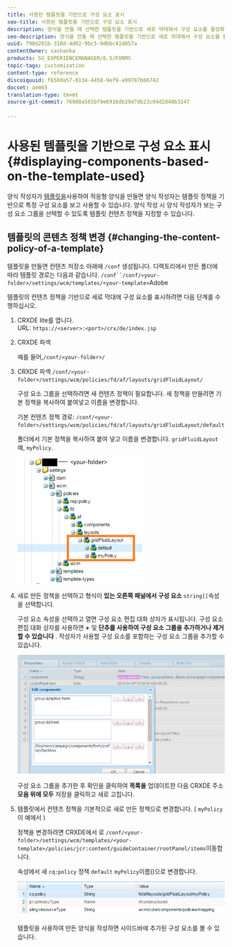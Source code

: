```yaml
---
title: 사용된 템플릿을 기반으로 구성 요소 표시
seo-title: 사용된 템플릿을 기반으로 구성 요소 표시
description: 양식을 만들 때 선택한 템플릿을 기반으로 세로 막대에서 구성 요소를 활성화하는 방법을 알아봅니다.
seo-description: 양식을 만들 때 선택한 템플릿을 기반으로 세로 막대에서 구성 요소를 활성화하는 방법을 알아봅니다.
uuid: 790d201b-318d-4d02-9bc5-9d6bc41d057a
contentOwner: sashanka
products: SG_EXPERIENCEMANAGER/6.5/FORMS
topic-tags: customization
content-type: reference
discoiquuid: f658da57-0134-4458-9ef9-a99787b66742
docset: aem65
translation-type: tm+mt
source-git-commit: 76908a565bf9e6916db39d7db23c04d2d40b3247

---
```



# 사용된 템플릿을 기반으로 구성 요소 표시{#displaying-components-based-on-the-template-used}

양식 작성자가 [템플릿을](../../forms/using/template-editor.md)사용하여 적응형 양식을 만들면 양식 작성자는 템플릿 정책을 기반으로 특정 구성 요소를 보고 사용할 수 있습니다. 양식 작성 시 양식 작성자가 보는 구성 요소 그룹을 선택할 수 있도록 템플릿 컨텐츠 정책을 지정할 수 있습니다.

## 템플릿의 콘텐츠 정책 변경 {#changing-the-content-policy-of-a-template}

템플릿을 만들면 컨텐츠 저장소 아래에 `/conf` 생성됩니다. 디렉토리에서 만든 폴더에 따라 템플릿 경로는 다음과 같습니다. `/conf``/conf/<your-folder>/settings/wcm/templates/<your-template>`Adobe

템플릿의 컨텐츠 정책을 기반으로 세로 막대에 구성 요소를 표시하려면 다음 단계를 수행하십시오.

1. CRXDE lite를 엽니다.\
   URL: `https://<server>:<port>/crx/de/index.jsp`
1. CRXDE 파섹

   예를 들어,`/conf/<your-folder>/`

1. CRXDE 파섹 `/conf/<your-folder>/settings/wcm/policies/fd/af/layouts/gridFluidLayout/`

   구성 요소 그룹을 선택하려면 새 컨텐츠 정책이 필요합니다. 새 정책을 만들려면 기본 정책을 복사하여 붙여넣고 이름을 변경합니다.

   기본 컨텐츠 정책 경로: `/conf/<your-folder>/settings/wcm/policies/fd/af/layouts/gridFluidLayout/default`

   폴더에서 기본 정책을 복사하여 붙여 넣고 이름을 변경합니다. `gridFluidLayout` 예, `myPolicy`.

   ![기본 정책 복사](assets/crx-default1.png)

1. 새로 만든 정책을 선택하고 형식이 **있는 오른쪽 패널에서 구성 요소** `string[]`속성을 선택합니다.

   구성 요소 속성을 선택하고 열면 구성 요소 편집 대화 상자가 표시됩니다. 구성 요소 편집 대화 상자를 사용하면 **+** 및 **단추를 사용하여 구성 요소 그룹을 추가하거나 제거할 수 있습니다** . 작성자가 사용할 구성 요소를 포함하는 구성 요소 그룹을 추가할 수 있습니다.

   ![정책에서 구성 요소 추가 또는 제거](assets/add-components-list1.png)

   구성 요소 그룹을 추가한 후 확인을 클릭하여 **목록을** 업데이트한 다음 CRXDE 주소 **모음 위에 모두** 저장을 클릭하고 새로 고칩니다.

1. 템플릿에서 컨텐츠 정책을 기본적으로 새로 만든 정책으로 변경합니다. ( `myPolicy` 이 예에서 )

   정책을 변경하려면 CRXDE에서 로 `/conf/<your-folder>/settings/wcm/templates/<your-template>/policies/jcr:content/guideContainer/rootPanel/items`이동합니다.

   속성에서 새 `cq:policy` 정책 `default` `myPolicy`이름()으로 변경합니다.

   ![업데이트된 템플릿 컨텐츠 정책](assets/updated-policy.png)

   템플릿을 사용하여 만든 양식을 작성하면 사이드바에 추가된 구성 요소를 볼 수 있습니다.

